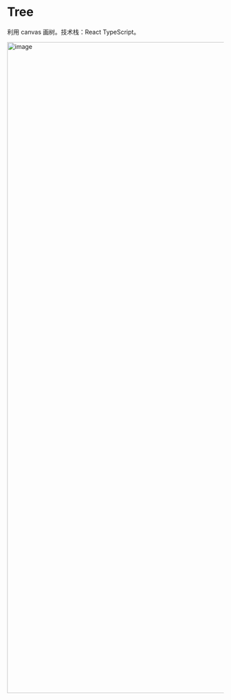 # Tree

利用 canvas 画树。技术栈：React TypeScript。

<img width="1512" alt="image" src="https://github.com/young-trigold/tree/assets/56287461/71dfd93a-c85e-4766-99db-d931b15c6f3d">
